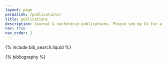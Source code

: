 ```yaml
---
layout: page
permalink: /publications/
title: publications
description: Journal & conference publications. Please see my CV for a list of my patents.
nav: true
nav_order: 2
---
```


<!-- _pages/publications.md -->
<!-- <div class="publications"> -->

<!-- Bibsearch Feature -->

{% include bib_search.liquid %}

<div class="publications">

{% bibliography %}

</div>
